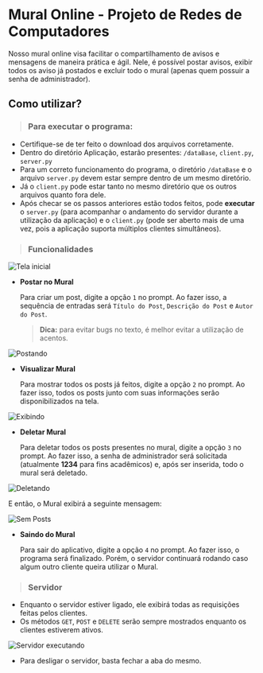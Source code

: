 # Mural Online - Projeto de Redes de Computadores

Nosso mural online visa facilitar o compartilhamento de avisos e mensagens de maneira prática e ágil. Nele, é possível postar avisos, exibir todos os aviso já postados e excluir todo o mural (apenas quem possuir a senha de administrador).

## Como utilizar?

> ### Para executar o programa:

- Certifique-se de ter feito o download dos arquivos corretamente.
- Dentro do diretório Aplicação, estarão presentes: `/dataBase`, `client.py`, `server.py`
- Para um correto funcionamento do programa, o diretório `/dataBase` e o arquivo `server.py` devem estar sempre dentro de um mesmo diretório.
- Já o `client.py` pode estar tanto no mesmo diretório que os outros arquivos quanto fora dele.
- Após checar se os passos anteriores estão todos feitos, pode **executar** o `server.py` (para acompanhar o andamento do servidor durante a utilização da aplicação) e o `client.py` (pode ser aberto mais de uma vez, pois a aplicação suporta múltiplos clientes simultâneos).

> ### Funcionalidades

![Tela inicial](https://i.ibb.co/x2v7y3n/mural-online.png)

- **Postar no Mural**

	Para criar um post, digite a opção `1` no prompt. 
	Ao fazer isso, a sequência de entradas será `Título do Post`, `Descrição do Post` e `Autor do Post`.
	> **Dica:** para evitar bugs no texto, é melhor evitar a utilização de acentos.

![Postando](https://i.ibb.co/HtMLJ5Z/criando-post.png)

- **Visualizar Mural**

	Para mostrar todos os posts já feitos, digite a opção `2` no prompt. 
	Ao fazer isso, todos os posts junto com suas informações serão disponibilizados na tela.

![Exibindo](https://i.ibb.co/4p5xSgS/mostrar-posts.png)

- **Deletar Mural**

	Para deletar todos os posts presentes no mural, digite a opção `3` no prompt. 
	Ao fazer isso, a senha de administrador será solicitada (atualmente **1234** para fins acadêmicos) e, após ser inserida, todo o mural será deletado.

![Deletando](https://i.ibb.co/5szLC3s/deletando-mural.png)
	
E então, o Mural exibirá a seguinte mensagem:

![Sem Posts](https://i.ibb.co/310jk0C/sem-posts.png)

- **Saindo do Mural**

	Para sair do aplicativo, digite a opção `4` no prompt. 
	Ao fazer isso, o programa será finalizado. Porém, o servidor continuará rodando caso algum outro cliente queira utilizar o Mural.

> ### Servidor

- Enquanto o servidor estiver ligado, ele exibirá todas as requisições feitas pelos clientes.
- Os métodos `GET`, `POST` e `DELETE` serão sempre mostrados enquanto os clientes estiverem ativos.

![Servidor executando](https://i.ibb.co/m6YnJw3/Captura-de-Tela-10.png)
- Para desligar o servidor, basta fechar a aba do mesmo.
